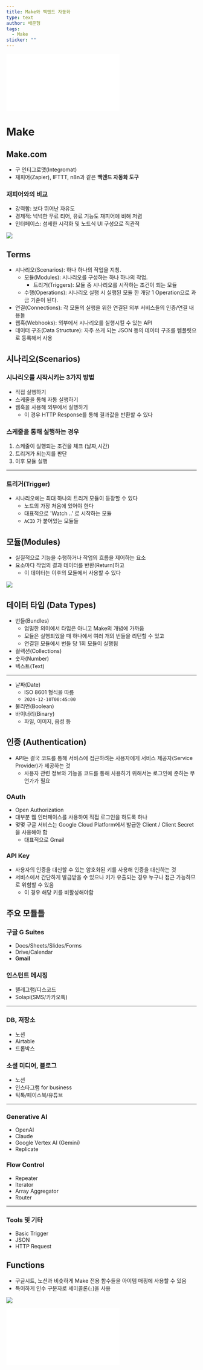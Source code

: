 ```yaml
---
title: Make와 백엔드 자동화
type: text
author: 배문형
tags:
  - Make
sticker: ""
---
```


![API](../modules/API.md)

# Make

## Make.com

- 구 인티그로맷(Integromat)
- 재피어(Zapier), IFTTT, n8n과 같은 **백엔드 자동화 도구**

### 재피어와의 비교

- 강력함: 보다 뛰어난 자유도
- 경제적: 넉넉한 무료 티어, 유료 기능도 재피어에 비해 저렴
- 인터페이스: 섬세한 시각화 및 노드식 UI 구성으로 직관적

![](../attachments/make-intro.png)

## Terms

- 시나리오(Scenarios): 하나 하나의 작업을 지칭.
	- 모듈(Modules): 시나리오를 구성하는 하나 하나의 작업.
		- 트리거(Triggers): 모듈 중 시나리오를 시작하는 조건이 되는 모듈
	- 수행(Operations): 시나리오 실행 시 실행된 모듈 한 개당 1 Operation으로 과금 기준이 된다.
- 연결(Connections): 각 모듈의 실행을 위한 연결된 외부 서비스들의 인증/연결 내용들
- 웹훅(Webhooks): 외부에서 시나리오를 실행시킬 수 있는 API
- 데이터 구조(Data Structure): 자주 쓰게 되는 JSON 등의 데이터 구조를 템플릿으로 등록해서 사용

## 시나리오(Scenarios)

### 시나리오를 시작시키는 3가지 방법

- 직접 실행하기
- 스케줄을 통해 자동 실행하기
- 웹훅을 사용해 외부에서 실행하기
	- 이 경우 HTTP Response를 통해 결과값을 반환할 수 있다

### 스케줄을 통해 실행하는 경우

1. 스케줄이 실행되는 조건을 체크 (날짜,시간)
2. 트리거가 되는지를 판단
3. 이후 모듈 실행

***

### 트리거(Trigger)

- 시나리오에는 최대 하나의 트리거 모듈이 등장할 수 있다
	- 노드의 가장 처음에 있어야 한다
	- 대표적으로 'Watch ..' 로 시작하는 모듈
	- `ACID` 가 붙어있는 모듈들

## 모듈(Modules)

- 실질적으로 기능을 수행하거나 작업의 흐름을 제어하는 요소
- 요소마다 작업의 결과 데이터를 반환(Return)하고
	- 이 데이터는 이후의 모듈에서 사용할 수 있다

![](../attachments/make-modules.png)

## 데이터 타입 (Data Types)

- 번들(Bundles)
	- 엄밀한 의미에서 타입은 아니고 Make의 개념에 가까움
	- 모듈은 실행되었을 때 하나에서 여러 개의 번들을 리턴할 수 있고
	- 연결된 모듈에서 번들 당 1회 모듈이 실행됨
- 컬렉션(Collections)
- 숫자(Number)
- 텍스트(Text)

***

- 날짜(Date)
	- ISO 8601 형식을 따름
	- `2024-12-10T00:45:00`
- 불리언(Boolean)
- 바이너리(Binary)
	- 파일, 이미지, 음성 등

## 인증 (Authentication)

- API는 결국 코드를 통해 서비스에 접근하려는 사용자에게 서비스 제공자(Service Provider)가 제공하는 것
	- 사용자 관련 정보와 기능을 코드를 통해 사용하기 위해서는 로그인에 준하는 무언가가 필요

### OAuth

- Open Authorization
- 대부분 웹 인터페이스를 사용하여 직접 로그인을 하도록 하나
- 몇몇 구글 서비스는 Google Cloud Platform에서 발급한 Client / Client Secret을 사용해야 함
	- 대표적으로 Gmail

### API Key

- 사용자의 인증을 대신할 수 있는 암호화된 키를 사용해 인증을 대신하는 것
- 서비스에서 간단하게 발급받을 수 있으나 키가 유출되는 경우 누구나 접근 가능하므로 위험할 수 있음
	- 이 경우 해당 키를 비활성해야함

## 주요 모듈들

### 구글 G Suites

- Docs/Sheets/Slides/Forms
- Drive/Calendar
- **Gmail**

### 인스턴트 메시징

- 텔레그램/디스코드
- Solapi(SMS/카카오톡)

***

### DB, 저장소

- 노션
- Airtable
- 드롭박스

### 소셜 미디어, 블로그

- 노션
- 인스타그램 for business
- 틱톡/페이스북/유튜브

---

### Generative AI

- OpenAI
- Claude
- Google Vertex AI (Gemini)
- Replicate

### Flow Control

- Repeater
- Iterator
- Array Aggregator
- Router

***

### Tools 및 기타

- Basic Trigger
- JSON
- HTTP Request

## Functions

- 구글시트, 노션과 비슷하게 Make 전용 함수들을 아이템 매핑에 사용할 수 있음
- 특이하게 인수 구분자로 세미콜론(`;`)을 사용

![](../attachments/make-functions.png)

![](../modules/Make와%20G메일%20연동.md)